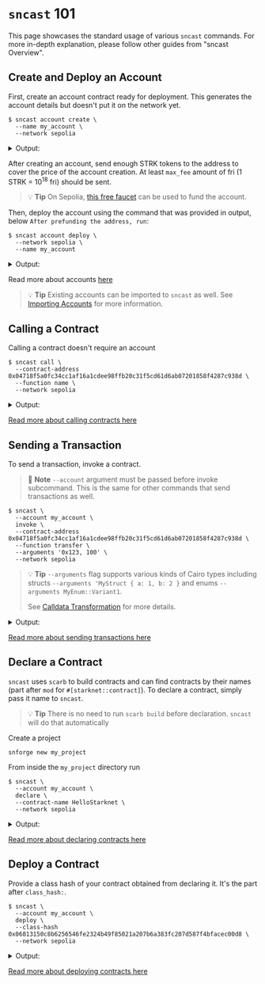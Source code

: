 # `sncast` 101

This page showcases the standard usage of various `sncast` commands.
For more in-depth explanation, please follow other guides from "sncast Overview".

## Create and Deploy an Account

First, create an account contract ready for deployment.
This generates the account details but doesn't put it on the network yet.

<!-- { "ignored": true } -->
```shell
$ sncast account create \
  --name my_account \
  --network sepolia
```

<details>
<summary>Output:</summary>

```shell
command: account create
add_profile: --add-profile flag was not set. No profile added to snfoundry.toml
address: 0x[..]
max_fee: [..]
message: Account successfully created. Prefund generated address with at least <max_fee> STRK tokens. It is good to send more in the case of higher demand.

After prefunding the address, run:
sncast account deploy --network sepolia --name my_account
```

</details>

After creating an account, send enough STRK tokens to the address to cover the price of the
account creation.
At least `max_fee` amount of fri (1 STRK = 10<sup>18</sup> fri) should be sent.

> 💡 **Tip**
> On Sepolia, [this free faucet](https://starknet-faucet.vercel.app/) can be used to fund the account.


Then, deploy the account using the command that was provided in output, below `After prefunding the address, run`:

<!-- { "ignored": true } -->
```shell
$ sncast account deploy \
  --network sepolia \
  --name my_account
```

<details>
<summary>Output:</summary>

```shell
command: account deploy
transaction_hash: 0x[..]


To see invocation details, visit:
transaction: https://sepolia.starkscan.co/tx/0x[..]
```

</details>

Read more about accounts [here](./account-import.md)

> 💡 **Tip**
> Existing accounts can be imported to `sncast` as well. See [Importing Accounts](./account-import.md) for more
> information.

## Calling a Contract

Calling a contract doesn't require an account

```shell
$ sncast call \
  --contract-address 0x04718f5a0fc34cc1af16a1cdee98ffb20c31f5cd61d6ab07201858f4287c938d \
  --function name \
  --network sepolia
```

<details>
<summary>Output:</summary>

```shell
command: call
response: [0x537461726b4e657420546f6b656e]
```

</details>

[Read more about calling contracts here](./call.md)

## Sending a Transaction

To send a transaction, invoke a contract.

> 📝 **Note**
> `--account` argument must be passed before invoke subcommand.
> This is the same for other commands that send transactions as well.

```shell
$ sncast \
  --account my_account \
  invoke \
  --contract-address 0x04718f5a0fc34cc1af16a1cdee98ffb20c31f5cd61d6ab07201858f4287c938d \
  --function transfer \
  --arguments '0x123, 100' \
  --network sepolia
```

> 💡 **Tip**
> `--arguments` flag supports various kinds of Cairo types including
> structs `--arguments 'MyStruct { a: 1, b: 2 }` and enums `--arguments MyEnum::Variant1`.
>
> See [Calldata Transformation](./calldata-transformation.md) for more details.

<details>
<summary>Output:</summary>

```shell
command: invoke
transaction_hash: 0x[..]

To see invocation details, visit:
transaction: https://sepolia.starkscan.co/tx/0x[..]
```

</details>

[Read more about sending transactions here](./invoke.md)

## Declare a Contract

`sncast` uses `scarb` to build contracts and can find contracts by their names (part after `mod` for
`#[starknet::contract]`).
To declare a contract, simply pass it name to `sncast`.

> 💡 **Tip**
> There is no need to run `scarb build` before declaration.
> `sncast` will do that automatically

Create a project

```shell
snforge new my_project
```

From inside the `my_project` directory run

<!-- { "ignored": true, "package_name": "hello_starknet" }  -->
```shell
$ sncast \
  --account my_account \
  declare \
  --contract-name HelloStarknet \
  --network sepolia
```

<details>
<summary>Output:</summary>

```shell
command: declare
class_hash: 0x[..]
transaction_hash: 0x[..]

To see declaration details, visit:
class: https://sepolia.starkscan.co/class/0x[..]
transaction: https://sepolia.starkscan.co/tx/0x[..]
```

</details>

[Read more about declaring contracts here](./declare.md)

## Deploy a Contract

Provide a class hash of your contract obtained from declaring it. It's the part after `class_hash:`.

<!-- { "ignored": true }  -->
```shell
$ sncast \
  --account my_account \
  deploy \
  --class-hash 0x06813150c8b6256546fe2324b49f85021a207b6a383fc207d587f4bfacec00d8 \
  --network sepolia
```

<details>
<summary>Output:</summary>

```shell
command: deploy
contract_address: 0x[..]
transaction_hash: 0x[..]

To see deployment details, visit:
contract: https://sepolia.starkscan.co/contract/0x[..]
transaction: https://sepolia.starkscan.co/tx/0x[..]
```

</details>

[Read more about deploying contracts here](./deploy.md)
